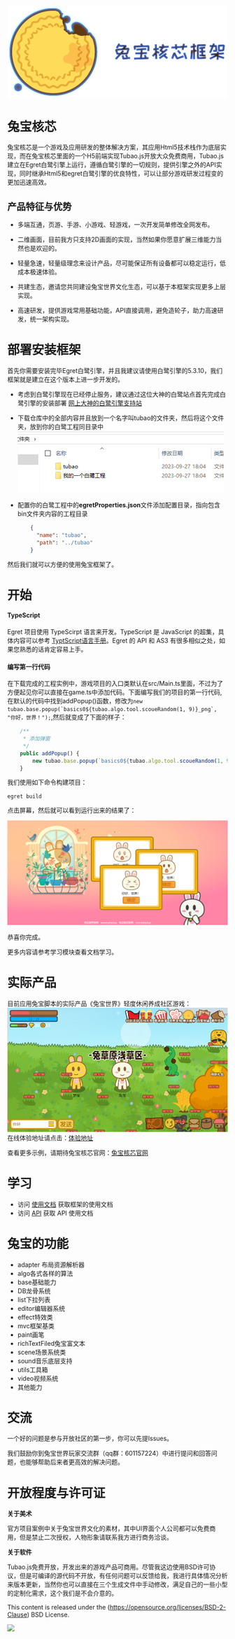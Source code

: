 <p align="center">
    <img src="./docs/img/logo.png">
</p>

# 兔宝核芯

​	兔宝核芯是一个游戏及应用研发的整体解决方案，其应用Html5技术栈作为底层实现，而在兔宝核芯里面的一个H5前端实现Tubao.js开放大众免费商用，Tubao.js建立在Egret白鹭引擎上运行，遵循白鹭引擎的一切规则，提供引擎之外的API实现，同时继承Html5和egret白鹭引擎的优良特性，可以让部分游戏研发过程变的更加迅速高效。



## 产品特征与优势

- 多端互通，页游、手游、小游戏、轻游戏，一次开发简单修改全网发布。

- 二维画面，目前我方只支持2D画面的实现，当然如果你愿意扩展三维能力当然也是欢迎的。

- 轻量急速，轻量级理念来设计产品，尽可能保证所有设备都可以稳定运行，低成本极速体验。

- 共建生态，邀请您共同建设兔宝世界文化生态，可以基于本框架实现更多上层实现。

- 高速研发，提供游戏常用基础功能，API直接调用，避免造轮子，助力高速研发，统一架构实现。





# 部署安装框架

首先你需要安装完毕Egret白鹭引擎，并且我建议请使用白鹭引擎的5.3.10，我们框架就是建立在这个版本上进一步开发的。

* 考虑到白鹭引擎现在已经停止服务，建议通过这位大神的白鹭站点首先完成白鹭引擎的安装部署 [网上大神的白鹭引擎支持站](https://egret.pages.dev/) 

* 下载仓库中的全部内容并且放到一个名字叫tubao的文件夹，然后将这个文件夹，放到你的白鹭工程同目录中![](./docs/img/yansi.jpg)

* 配置你的白鹭工程中的**egretProperties.json**文件添加配置目录，指向包含bin文件夹内容的工程目录

  ```json
      {
        "name": "tubao",
        "path": "../tubao"
      }
  ```


然后我们就可以方便的使用兔宝框架了。



# 开始

#### TypeScript

Egret 项目使用 TypeScirpt 语言来开发。TypeScript 是 JavaScript 的超集，具体内容可以参考 [TyptScript语言手册](http://bbs.egret.com/thread-1441-1-1.html)。Egret 的 API 和 AS3 有很多相似之处，如果您熟悉的话肯定容易上手。

#### 编写第一行代码

在下载完成的工程实例中，游戏项目的入口类默认在src/Main.ts里面，不过为了方便起见你可以直接在game.ts中添加代码。下面编写我们的项目的第一行代码,在默认的代码中找到addPopup()函数，修改为```new tubao.base.popup(`basics0${tubao.algo.tool.scoueRandom(1, 9)}_png`, "你好，世界！");```,然后就变成了下面的样子：

```typescript
    /**
     * 添加弹窗
     */
    public addPopup() {
        new tubao.base.popup(`basics0${tubao.algo.tool.scoueRandom(1, 9)}_png`, "你好，世界！");
    }
```

我们使用如下命令构建项目：

    egret build

点击屏幕，然后就可以看到运行出来的结果了：

![](./docs/img/console.png)

恭喜你完成。

更多内容请参考学习模块查看文档学习。

# 实际产品

目前应用兔宝脚本的实际产品《兔宝世界》轻度休闲养成社区游戏：
![](./docs/img/game.png)
在线体验地址请点击：[体验地址](https://www.tubsj.top)<br/>

查看更多示例，请期待兔宝核芯官网：[兔宝核芯官网](https://core.tubsj.top)<br/>

# 学习

* 访问 [使用文档](http://core.tubsj.top/doc.html) 获取框架的使用文档
* 访问 [API](http://core.tubsj.top/api/index.html) 获取 API 使用文档



# 兔宝的功能

* adapter 布局资源解析器
* algo各式各样的算法
* base基础能力
* DB龙骨系统
* list下拉列表
* editor编辑器系统
* effect特效类
* mvc框架基类
* paint画笔
* richTextFiled兔宝富文本
* scene场景系统类
* sound音乐底层支持
* utils工具箱
* video视频系统
* 其他能力



# 交流

一个好的问题是参与开放社区的第一步，你可以先提Issues。

我们鼓励你到兔宝世界玩家交流群（qq群：601157224）中进行提问和回答问题，也能够帮助后来者更高效的解决问题。

# 开放程度与许可证

**关于美术**

官方项目案例中关于兔宝世界文化的素材，其中UI界面个人公司都可以免费商用，但是禁止二次授权，人物形象请联系我方进行商务洽谈。

**关于软件**

Tubao.js免费开放，开发出来的游戏产品可商用。尽管我这边使用BSD许可协议，但是可编译的源代码不开放，有任何问题可以反馈给我，我进行具体情况分析来版本更新，当然你也可以直接在三个生成文件中手动修改，满足自己的一些小型的定制化需求，这个我们是不会介意的。

This content is released under the (https://opensource.org/licenses/BSD-2-Clause) BSD License.

![](https://img.shields.io/badge/license-New%20BSD-blue.svg)
